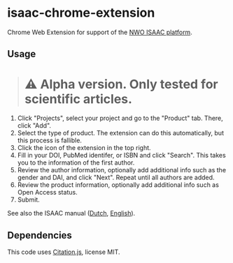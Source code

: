 # isaac-chrome-extension

Chrome Web Extension for support of the [NWO ISAAC platform](https://www.nwo.nl/aanvraagsysteem-isaac).

## Usage

> # ⚠️ Alpha version. Only tested for scientific articles.

  1. Click "Projects", select your project and go to the "Product" tab. There, click "Add".
  2. Select the type of product. The extension can do this automatically, but this process is fallible.
  3. Click the icon of the extension in the top right.
  4. Fill in your DOI, PubMed identifer, or ISBN and click "Search". This takes you to the information of the first author.
  5. Review the author information, optionally add additional info such as the gender and DAI, and click "Next". Repeat until all authors are added.
  6. Review the product information, optionally add additional info such as Open Access status.
  7. Submit.

See also the ISAAC manual ([Dutch](https://www.isaac.nwo.nl/documents/1009078/1009634/ISAAC_Handleiding_NL.pdf/1f6da38b-7268-4fc4-8a0b-5097476a15d5), [English](https://www.nwo.nl/sites/nwo/files/media-files/ISAAC_User_manual_EN.pdf)).

## Dependencies

This code uses [Citation.js](https://citation.js.org), license MIT.

